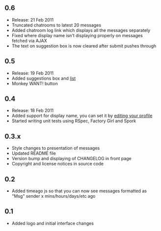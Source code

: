 ## 0.6
  * Release: 21 Feb 2011
  * Truncated chatrooms to latest 20 messages
  * Added chatroom log link which displays all the messages separately
  * Fixed where display name isn't displaying properly on messages fetched via AJAX
  * The text on suggestion box is now cleared after submit pushes through

## 0.5
  * Release: 19 Feb 2011
  * Added suggestions box and [list](/suggestions)
  * Monkey WANT! button

## 0.4
  * Release: 18 Feb 2011
  * Added support for display name, you can set it by [editing your profile](/users/edit)
  * Started writing unit tests using RSpec, Factory Girl and Spork

## 0.3.x
  * Style changes to presentation of messages
  * Updated README file
  * Version bump and displaying of CHANGELOG in front page
  * Copyright and license notices in source code

## 0.2
  * Added timeago js so that you can now see messages formatted as
    "Msg" sender x mins/hours/days/etc ago

## 0.1
  * Added logo and initial interface changes

